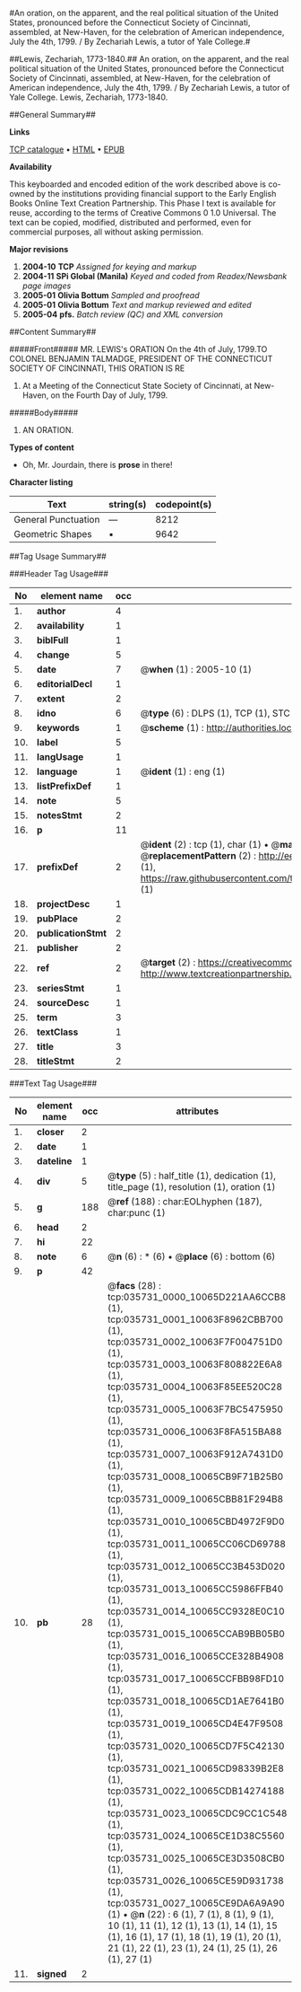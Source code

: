 #An oration, on the apparent, and the real political situation of the United States, pronounced before the Connecticut Society of Cincinnati, assembled, at New-Haven, for the celebration of American independence, July the 4th, 1799. / By Zechariah Lewis, a tutor of Yale College.#

##Lewis, Zechariah, 1773-1840.##
An oration, on the apparent, and the real political situation of the United States, pronounced before the Connecticut Society of Cincinnati, assembled, at New-Haven, for the celebration of American independence, July the 4th, 1799. / By Zechariah Lewis, a tutor of Yale College.
Lewis, Zechariah, 1773-1840.

##General Summary##

**Links**

[TCP catalogue](http://www.ota.ox.ac.uk/tcp/)  • 
[HTML](http://tei.it.ox.ac.uk/tcp/Texts-HTML/free/N26/N26842.html)  • 
[EPUB](http://tei.it.ox.ac.uk/tcp/Texts-EPUB/free/N26/N26842.epub)

**Availability**

This keyboarded and encoded edition of the
	       work described above is co-owned by the institutions
	       providing financial support to the Early English Books
	       Online Text Creation Partnership. This Phase I text is
	       available for reuse, according to the terms of Creative
	       Commons 0 1.0 Universal. The text can be copied,
	       modified, distributed and performed, even for
	       commercial purposes, all without asking permission.

**Major revisions**

1. __2004-10__ __TCP__ *Assigned for keying and markup*
1. __2004-11__ __SPi Global (Manila)__ *Keyed and coded from Readex/Newsbank page images*
1. __2005-01__ __Olivia Bottum__ *Sampled and proofread*
1. __2005-01__ __Olivia Bottum__ *Text and markup reviewed and edited*
1. __2005-04__ __pfs.__ *Batch review (QC) and XML conversion*

##Content Summary##

#####Front#####
MR. LEWIS's ORATION On the 4th of July, 1799.TO COLONEL BENJAMIN TALMADGE, PRESIDENT OF THE CONNECTICUT SOCIETY OF CINCINNATI, THIS ORATION IS RE
1. At a Meeting of the Connecticut State Society of Cincinnati, at New-Haven, on the Fourth Day of July, 1799.

#####Body#####

1. AN ORATION.

**Types of content**

  * Oh, Mr. Jourdain, there is **prose** in there!

**Character listing**


|Text|string(s)|codepoint(s)|
|---|---|---|
|General Punctuation|—|8212|
|Geometric Shapes|▪|9642|

##Tag Usage Summary##

###Header Tag Usage###

|No|element name|occ|attributes|
|---|---|---|---|
|1.|__author__|4||
|2.|__availability__|1||
|3.|__biblFull__|1||
|4.|__change__|5||
|5.|__date__|7| @__when__ (1) : 2005-10 (1)|
|6.|__editorialDecl__|1||
|7.|__extent__|2||
|8.|__idno__|6| @__type__ (6) : DLPS (1), TCP (1), STC (1), NOTIS (1), IMAGE-SET (1), EVANS-CITATION (1)|
|9.|__keywords__|1| @__scheme__ (1) : http://authorities.loc.gov/ (1)|
|10.|__label__|5||
|11.|__langUsage__|1||
|12.|__language__|1| @__ident__ (1) : eng (1)|
|13.|__listPrefixDef__|1||
|14.|__note__|5||
|15.|__notesStmt__|2||
|16.|__p__|11||
|17.|__prefixDef__|2| @__ident__ (2) : tcp (1), char (1)  •  @__matchPattern__ (2) : ([0-9\-]+):([0-9IVX]+) (1), (.+) (1)  •  @__replacementPattern__ (2) : http://eebo.chadwyck.com/downloadtiff?vid=$1&page=$2 (1), https://raw.githubusercontent.com/textcreationpartnership/Texts/master/tcpchars.xml#$1 (1)|
|18.|__projectDesc__|1||
|19.|__pubPlace__|2||
|20.|__publicationStmt__|2||
|21.|__publisher__|2||
|22.|__ref__|2| @__target__ (2) : https://creativecommons.org/publicdomain/zero/1.0/ (1), http://www.textcreationpartnership.org/docs/. (1)|
|23.|__seriesStmt__|1||
|24.|__sourceDesc__|1||
|25.|__term__|3||
|26.|__textClass__|1||
|27.|__title__|3||
|28.|__titleStmt__|2||


###Text Tag Usage###

|No|element name|occ|attributes|
|---|---|---|---|
|1.|__closer__|2||
|2.|__date__|1||
|3.|__dateline__|1||
|4.|__div__|5| @__type__ (5) : half_title (1), dedication (1), title_page (1), resolution (1), oration (1)|
|5.|__g__|188| @__ref__ (188) : char:EOLhyphen (187), char:punc (1)|
|6.|__head__|2||
|7.|__hi__|22||
|8.|__note__|6| @__n__ (6) : * (6)  •  @__place__ (6) : bottom (6)|
|9.|__p__|42||
|10.|__pb__|28| @__facs__ (28) : tcp:035731_0000_10065D221AA6CCB8 (1), tcp:035731_0001_10063F8962CBB700 (1), tcp:035731_0002_10063F7F004751D0 (1), tcp:035731_0003_10063F808822E6A8 (1), tcp:035731_0004_10063F85EE520C28 (1), tcp:035731_0005_10063F7BC5475950 (1), tcp:035731_0006_10063F8FA515BA88 (1), tcp:035731_0007_10063F912A7431D0 (1), tcp:035731_0008_10065CB9F71B25B0 (1), tcp:035731_0009_10065CBB81F294B8 (1), tcp:035731_0010_10065CBD4972F9D0 (1), tcp:035731_0011_10065CC06CD69788 (1), tcp:035731_0012_10065CC3B453D020 (1), tcp:035731_0013_10065CC5986FFB40 (1), tcp:035731_0014_10065CC9328E0C10 (1), tcp:035731_0015_10065CCAB9BB05B0 (1), tcp:035731_0016_10065CCE328B4908 (1), tcp:035731_0017_10065CCFBB98FD10 (1), tcp:035731_0018_10065CD1AE7641B0 (1), tcp:035731_0019_10065CD4E47F9508 (1), tcp:035731_0020_10065CD7F5C42130 (1), tcp:035731_0021_10065CD98339B2E8 (1), tcp:035731_0022_10065CDB14274188 (1), tcp:035731_0023_10065CDC9CC1C548 (1), tcp:035731_0024_10065CE1D38C5560 (1), tcp:035731_0025_10065CE3D3508CB0 (1), tcp:035731_0026_10065CE59D931738 (1), tcp:035731_0027_10065CE9DA6A9A90 (1)  •  @__n__ (22) : 6 (1), 7 (1), 8 (1), 9 (1), 10 (1), 11 (1), 12 (1), 13 (1), 14 (1), 15 (1), 16 (1), 17 (1), 18 (1), 19 (1), 20 (1), 21 (1), 22 (1), 23 (1), 24 (1), 25 (1), 26 (1), 27 (1)|
|11.|__signed__|2||
